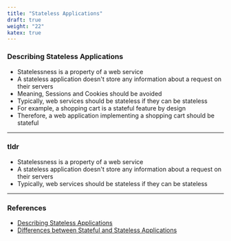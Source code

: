 ```yaml
---
title: "Stateless Applications"
draft: true
weight: "22"
katex: true
---
```


### Describing Stateless Applications
- Statelessness is a property of a web service
- A stateless application doesn't store any information about a request on their servers
- Meaning, Sessions and Cookies should be avoided
- Typically, web services should be stateless if they can be stateless
- For example, a shopping cart is a stateful feature by design
- Therefore, a web application implementing a shopping cart should be stateful

---

### tldr
- Statelessness is a property of a web service
- A stateless application doesn't store any information about a request on their servers
- Typically, web services should be stateless if they can be stateless

---

### References
- [Describing Stateless Applications](https://softwareengineering.stackexchange.com/a/346868)
- [Differences between Stateful and Stateless Applications](https://www.quora.com/What-is-the-difference-between-stateful-and-stateless-protocol)
